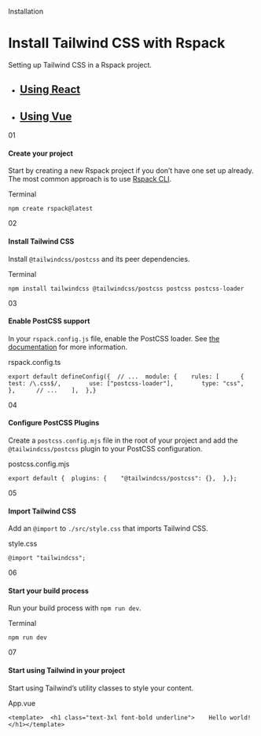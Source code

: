 <!--$-->

<!--/$-->

Installation

# Install Tailwind CSS with Rspack

Setting up Tailwind CSS in a Rspack project.

- ## [Using React](/docs/installation/framework-guides/rspack/react)
- ## [Using Vue](/docs/installation/framework-guides/rspack/vue)

01

#### Create your project

Start by creating a new Rspack project if you don’t have one set up already. The most common approach is to use<!-- --> [Rspack CLI](https://rspack.dev/guide/start/quick-start#using-the-rspack-cli).

Terminal

```
npm create rspack@latest
```

02

#### Install Tailwind CSS

Install `@tailwindcss/postcss` and its peer dependencies.

Terminal

```
npm install tailwindcss @tailwindcss/postcss postcss postcss-loader
```

03

#### Enable PostCSS support

In your `rspack.config.js` file, enable the PostCSS loader. See<!-- --> [the documentation](https://rspack.dev/guide/tech/css#tailwind-css) for more information.

rspack.config.ts

```
export default defineConfig({  // ...  module: {    rules: [      {        test: /\.css$/,        use: ["postcss-loader"],        type: "css",      },      // ...    ],  },}
```

04

#### Configure PostCSS Plugins

Create a `postcss.config.mjs` file in the root of your project and add the<!-- --> `@tailwindcss/postcss` plugin to your PostCSS configuration.

postcss.config.mjs

```
export default {  plugins: {    "@tailwindcss/postcss": {},  },};
```

05

#### Import Tailwind CSS

Add an `@import` to `./src/style.css` that imports Tailwind CSS.

style.css

```
@import "tailwindcss";
```

06

#### Start your build process

Run your build process with `npm run dev`.

Terminal

```
npm run dev
```

07

#### Start using Tailwind in your project

Start using Tailwind’s utility classes to style your content.

App.vue

```
<template>  <h1 class="text-3xl font-bold underline">    Hello world!  </h1></template>
```

<!--$-->

<!--/$-->

